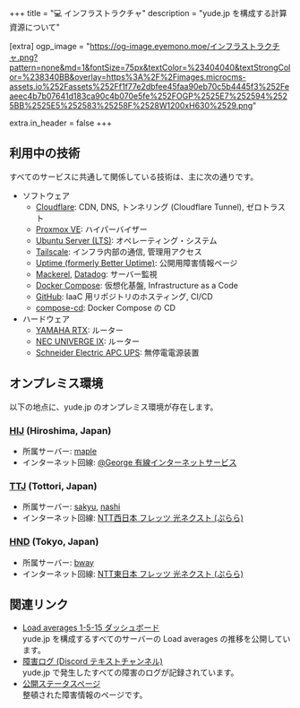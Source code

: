 +++
title = "💻 インフラストラクチャ"
description = "yude.jp を構成する計算資源について"

[extra]
ogp_image = "https://og-image.eyemono.moe/インフラストラクチャ.png?pattern=none&md=1&fontSize=75px&textColor=%23404040&textStrongColor=%238340BB&overlay=https%3A%2F%2Fimages.microcms-assets.io%252Fassets%252Ff1f77e2dbfee45faa90eb70c5b4445f3%252Feaeec4b7b07641d183ca90c4b070e5fe%252FOGP%2525E7%252594%2525BB%2525E5%252583%25258F%2528W1200xH630%2529.png"

extra.in_header = false
+++

## 利用中の技術

すべてのサービスに共通して関係している技術は、主に次の通りです。

- ソフトウェア
    - [Cloudflare](https://www.cloudflare.com/): CDN, DNS, トンネリング (Cloudflare Tunnel), ゼロトラスト
    - [Proxmox VE](https://pve.proxmox.com/wiki/Main_Page): ハイパーバイザー
    - [Ubuntu Server (LTS)](https://jp.ubuntu.com/): オペレーティング・システム
    - [Tailscale](https://tailscale.com): インフラ内部の通信, 管理用アクセス
    - [Uptime (formerly Better Uptime)](https://betterstack.com/uptime): 公開用障害情報ページ
    - [Mackerel](https://mackerel.io/), [Datadog](https://www.datadoghq.com/ja/): サーバー監視
    - [Docker Compose](https://docs.docker.jp/compose/toc.html): 仮想化基盤, Infrastructure as a Code
    - [GitHub](https://github.com/yudejp): IaaC 用リポジトリのホスティング, CI/CD
    - [compose-cd](https://github.com/sksat/compose-cd): Docker Compose の CD
- ハードウェア
    - [YAMAHA RTX](https://network.yamaha.com/products/routers): ルーター
    - [NEC UNIVERGE IX](https://jpn.nec.com/univerge/ix/index.html): ルーター
    - [Schneider Electric APC UPS](https://www.apc.com/jp/ja/product-category/88972-%E7%84%A1%E5%81%9C%E9%9B%BB%E9%9B%BB%E6%BA%90%E8%A3%85%E7%BD%AEups/): 無停電電源装置

## オンプレミス環境

以下の地点に、yude.jp のオンプレミス環境が存在します。

### [HIJ](https://hij.yude.jp/) (Hiroshima, Japan)

- 所属サーバー: [maple](https://scrapbox.io/yude/maple)
- インターネット回線: [@George 有線インターネットサービス](https://www.george24.com/service/george.php)

### [TTJ](https://ttj.yude.jp/) (Tottori, Japan)

- 所属サーバー: [sakyu](https://scrapbox.io/yude/sakyu), [nashi](https://scrapbox.io/yude/nashi)
- インターネット回線: [NTT西日本 フレッツ 光ネクスト (ぷらら)](https://flets-w.com/service/next/)

### [HND](https://hnd.yude.jp/) (Tokyo, Japan)

- 所属サーバー: [bway](https://scrapbox.io/yude/bway)
- インターネット回線: [NTT東日本 フレッツ 光ネクスト (ぷらら)](https://flets.com/next/index.html)

## 関連リンク

- [Load averages 1-5-15 ダッシュボード](https://p.datadoghq.com/sb/itx9gobm2tj17qjx-25c40e62040b0958ab3aad7ce773803b?refresh_mode=sliding&theme=light&from_ts=1702880892848&to_ts=1702884492848&live=true)\
    yude.jp を構成するすべてのサーバーの Load averages の推移を公開しています。
- [障害ログ (Discord テキストチャンネル)](https://discord.gg/fJbE5PWuY7)\
    yude.jp で発生したすべての障害のログが記録されています。
- [公開ステータスページ](https://status.yude.jp/)\
    整頓された障害情報のページです。
